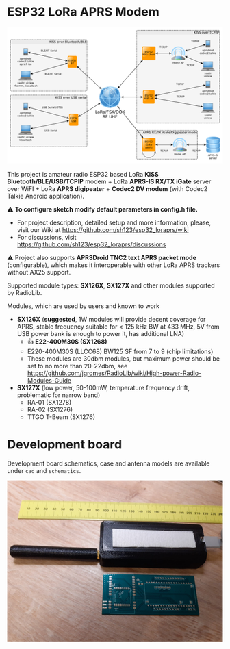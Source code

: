 # ESP32 LoRa APRS Modem 
![Modes of operation](extras/images/diagram.png)

This project is amateur radio ESP32 based LoRa **KISS Bluetooth/BLE/USB/TCPIP** modem + LoRa **APRS-IS RX/TX iGate** server over WiFI + LoRa **APRS digipeater** + **Codec2 DV modem** (with Codec2 Talkie Android application). 

&#x26A0; **To configure sketch modify default parameters in config.h file.**

- For project description, detailed setup and more information, please, visit our Wiki at https://github.com/sh123/esp32_loraprs/wiki
- For discussions, visit https://github.com/sh123/esp32_loraprs/discussions

&#x26A0; Project also supports **APRSDroid TNC2 text APRS packet mode** (configurable), which makes it interoperable with other LoRa APRS trackers without AX25 support.

Supported module types: **SX126X**, **SX127X** and other modules supported by RadioLib.

Modules, which are used by users and known to work
- **SX126X** (**suggested**, 1W modules will provide decent coverage for APRS, stable frequency suitable for < 125 kHz BW at 433 MHz, 5V from USB power bank is enough to power it, has additional LNA)
  - &#128077; **E22-400M30S (SX1268)**
  - E220-400M30S (LLCC68) BW125 SF from 7 to 9 (chip limitations)
  - These modules are 30dbm modules, but maximum power should be set to no more than 20-22dbm, see https://github.com/jgromes/RadioLib/wiki/High-power-Radio-Modules-Guide
- **SX127X** (low power, 50-100mW, temperature frequency drift, problematic for narrow band)
  - RA-01 (SX1278)
  - RA-02 (SX1276)
  - TTGO T-Beam (SX1276)

# Development board
Development board schematics, case and antenna models are available under `cad` and `schematics`.

![Modes of operation](extras/images/device.png)
